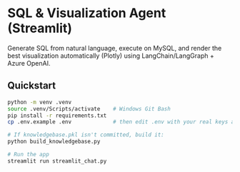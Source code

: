 # SQL & Visualization Agent (Streamlit)

Generate SQL from natural language, execute on MySQL, and render the best visualization automatically (Plotly) using LangChain/LangGraph + Azure OpenAI.

## Quickstart
```bash
python -m venv .venv
source .venv/Scripts/activate    # Windows Git Bash
pip install -r requirements.txt
cp .env.example .env             # then edit .env with your real keys and DB URL

# If knowledgebase.pkl isn't committed, build it:
python build_knowledgebase.py

# Run the app
streamlit run streamlit_chat.py



